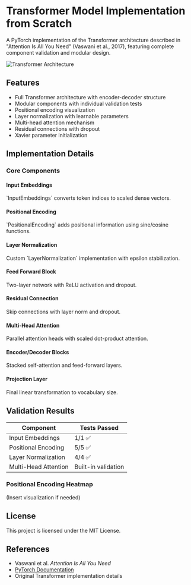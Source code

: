# Transformer Model Implementation from Scratch

A PyTorch implementation of the Transformer architecture described in "Attention Is All You Need" (Vaswani et al., 2017), featuring complete component validation and modular design.

![Transformer Architecture](https://miro.medium.com/v2/resize:fit:720/format:webp/1*BHzGVskWGS_3jEcYYi6miQ.png)



## Features
- Full Transformer architecture with encoder-decoder structure
- Modular components with individual validation tests
- Positional encoding visualization
- Layer normalization with learnable parameters
- Multi-head attention mechanism
- Residual connections with dropout
- Xavier parameter initialization

## Implementation Details

### Core Components
#### **Input Embeddings**
\`InputEmbeddings\` converts token indices to scaled dense vectors.

#### **Positional Encoding**
\`PositionalEncoding\` adds positional information using sine/cosine functions.

#### **Layer Normalization**
Custom \`LayerNormalization\` implementation with epsilon stabilization.

#### **Feed Forward Block**
Two-layer network with ReLU activation and dropout.

#### **Residual Connection**
Skip connections with layer norm and dropout.

#### **Multi-Head Attention**
Parallel attention heads with scaled dot-product attention.

#### **Encoder/Decoder Blocks**
Stacked self-attention and feed-forward layers.

#### **Projection Layer**
Final linear transformation to vocabulary size.

## Validation Results

| Component           | Tests Passed  |
|---------------------|--------------|
| Input Embeddings   | 1/1 ✅       |
| Positional Encoding | 5/5 ✅       |
| Layer Normalization | 4/4 ✅       |
| Multi-Head Attention | Built-in validation |

### Positional Encoding Heatmap

(Insert visualization if needed)


## License

This project is licensed under the MIT License.

## References

- Vaswani et al. *Attention Is All You Need*
- [PyTorch Documentation](https://pytorch.org/docs/stable/index.html)
- Original Transformer implementation details

